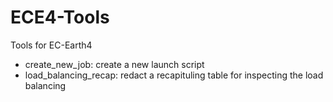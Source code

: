 # ECE4-Tools
Tools for EC-Earth4

- create_new_job: create a new launch script
- load_balancing_recap: redact a recapituling table for inspecting the load balancing

